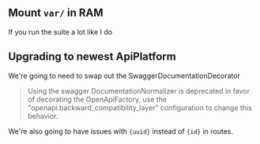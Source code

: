 ## Mount `var/` in RAM

If you run the suite a lot like I do

## Upgrading to newest ApiPlatform

We're going to need to swap out the SwaggerDocumentationDecorator

> Using the swagger DocumentationNormalizer is deprecated in favor of decorating the OpenApiFactory, use the "openapi.backward_compatibility_layer" configuration to change this behavior.

We're also going to have issues with `{uuid}` instead of `{id}` in routes.

